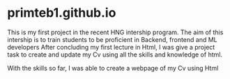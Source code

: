# primteb1.github.io

This is my first project in the recent HNG intership program. The aim of this intership is to train students to be proficient in Backend, frontend and ML developers
After concluding my first lecture in Html, I was give a project task to create and update my Cv using all the skills and knowledge of html.

With the skills so far, I was able to create a webpage of my Cv using Html

